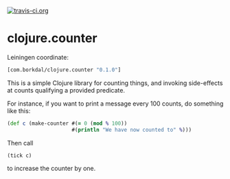 [![travis-ci.org](https://travis-ci.org/bsvingen/clojure.counter.svg?branch=master)](https://travis-ci.org/bsvingen/clojure.counter)

# clojure.counter

Leiningen coordinate:

```clj
[com.borkdal/clojure.counter "0.1.0"]
```

This is a simple Clojure library for counting things, and invoking side-effects at counts qualifying a provided predicate.

For instance, if you want to print a message every 100 counts, do something like this:

```clojure
(def c (make-counter #(= 0 (mod % 100))
					 #(println "We have now counted to" %)))
```

Then call

```clojure
(tick c)
```

to increase the counter by one.

